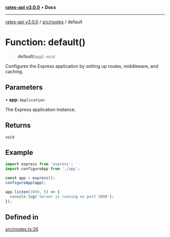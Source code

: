 [**rates-api v3.0.0**](../../../README.md) • **Docs**

***

[rates-api v3.0.0](../../../modules.md) / [src/routes](../README.md) / default

# Function: default()

> **default**(`app`): `void`

Configures the Express application by setting up routes, middleware, and caching.

## Parameters

• **app**: `Application`

The Express application instance.

## Returns

`void`

## Example

```typescript
import express from 'express';
import configureApp from './app';

const app = express();
configureApp(app);

app.listen(3000, () => {
  console.log('Server is running on port 3000');
});
```

## Defined in

[src/routes.ts:26](https://github.com/ZelCore-io/rates-api/blob/691ee3db71a277710156f53a41c1ecb57cce5d58/src/routes.ts#L26)
